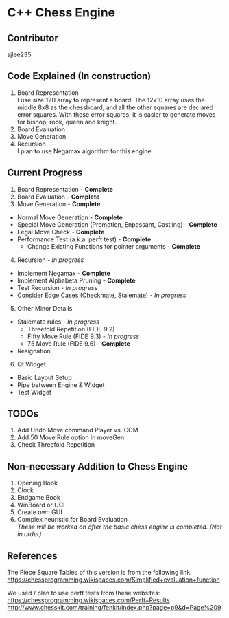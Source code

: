 # C++ Chess Engine
## Contributor
sjlee235
## Code Explained (In construction)
1. Board Representation  
I use size 120 array to represent a board. The 12x10 array uses the middle 8x8 as the chessboard, and all the other squares are declared error squares. With these error squares, it is easier to generate moves for bishop, rook, queen and knight.
2. Board Evaluation  
3. Move Generation  
4. Recursion  
I plan to use Negamax algorithm for this engine.

## Current Progress
1. Board Representation - **Complete**  
2. Board Evaluation - **Complete**  
3. Move Generation - **Complete**  
  - Normal Move Generation - **Complete**  
  - Special Move Generation (Promotion, Enpassant, Castling) - **Complete**
  - Legal Move Check - **Complete**  
  - Performance Test (a.k.a. perft test) - **Complete**  
    - Change Existing Functions for pointer arguments - **Complete**  
4. Recursion - *In progress*  
  - Implement Negamax - **Complete**  
  - Implement Alphabeta Pruning - **Complete**  
  - Test Recursion - *In progress*  
  - Consider Edge Cases (Checkmate, Stalemate) - *In progress*
5. Other Minor Details  
  - Stalemate rules - *In progress*  
    - Threefold Repetition (FIDE 9.2)
    - Fifty Move Rule (FIDE 9.3) - *In progress*  
    - 75 Move Rule (FIDE 9.6) - **Complete**  
  - Resignation  
6. Qt Widget
  - Basic Layout Setup
  - Pipe between Engine & Widget
  - Test Widget

## TODOs  
1. Add Undo Move command Player vs. COM
2. Add 50 Move Rule option in moveGen
3. Check Threefold Repetition

## Non-necessary Addition to Chess Engine
1. Opening Book  
2. Clock  
3. Endgame Book  
4. WinBoard or UCI  
5. Create own GUI  
6. Complex heuristic for Board Evaluation  
*These will be worked on after the basic chess engine is completed. (Not in order)*  

## References  
The Piece Square Tables of this version is from the following link:   https://chessprogramming.wikispaces.com/Simplified+evaluation+function  

We used / plan to use perft tests from these websites:  
https://chessprogramming.wikispaces.com/Perft+Results  
http://www.chesskit.com/training/fenkit/index.php?page=p9&d=Page%209
